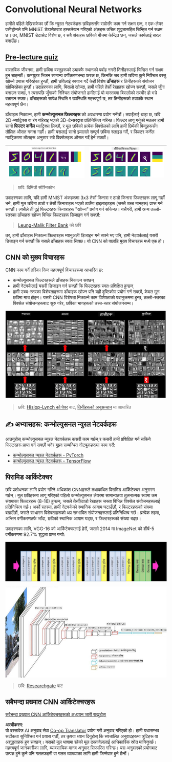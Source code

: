 <!--
CO_OP_TRANSLATOR_METADATA:
{
  "original_hash": "088837b42b7d99198bf62db8a42411e0",
  "translation_date": "2025-08-26T09:28:50+00:00",
  "source_file": "lessons/4-ComputerVision/07-ConvNets/README.md",
  "language_code": "ne"
}
-->
# Convolutional Neural Networks

हामीले पहिले देखिसकेका छौं कि न्युरल नेटवर्कहरू छविहरूसँग राम्रोसँग काम गर्न सक्षम छन्, र एक-लेयर पर्सेप्ट्रोनले पनि MNIST डेटासेटबाट हस्तलेखन गरिएको अंकहरू उचित शुद्धतासहित चिन्हित गर्न सक्षम छ। तर, MNIST डेटासेट विशेष छ, र सबै अंकहरू छविको बीचमा केन्द्रित छन्, जसले कार्यलाई सरल बनाउँछ।

## [Pre-lecture quiz](https://red-field-0a6ddfd03.1.azurestaticapps.net/quiz/107)

वास्तविक जीवनमा, हामी छविमा वस्तुहरूको ठ्याक्कै स्थानको पर्वाह नगरी तिनीहरूलाई चिन्हित गर्न सक्षम हुन चाहन्छौं। कम्प्युटर भिजन सामान्य वर्गीकरणभन्दा फरक छ, किनकि जब हामी छविमा कुनै निश्चित वस्तु खोज्ने प्रयास गरिरहेका हुन्छौं, हामी छविलाई स्क्यान गर्दै केही विशेष **ढाँचाहरू** र तिनीहरूको संयोजन खोजिरहेका हुन्छौं। उदाहरणका लागि, बिरालो खोज्दा, हामी पहिले तेर्सो रेखाहरू खोज्न सक्छौं, जसले जुँगा बनाउन सक्छ, र त्यसपछि जुँगाको निश्चित संयोजनले हामीलाई यो वास्तवमा बिरालोको तस्वीर हो भन्ने बताउन सक्छ। ढाँचाहरूको सापेक्ष स्थिति र उपस्थिति महत्त्वपूर्ण छ, तर तिनीहरूको ठ्याक्कै स्थान महत्त्वपूर्ण छैन।

ढाँचाहरू निकाल्न, हामी **कन्भोल्युसनल फिल्टरहरू** को अवधारणा प्रयोग गर्नेछौं। तपाईंलाई थाहा छ, छवि 2D-म्याट्रिक्स वा रंग गहिराइ भएको 3D-टेन्सरद्वारा प्रतिनिधित्व गरिन्छ। फिल्टर लागू गर्नुको मतलब हामी सानो **फिल्टर कर्नेल** म्याट्रिक्स लिन्छौं, र मूल छविको प्रत्येक पिक्सेलको लागि हामी छिमेकी बिन्दुहरूसँग तौलित औसत गणना गर्छौं। हामी यसलाई सानो झ्यालले सम्पूर्ण छविमा स्लाइड गर्दै, र फिल्टर कर्नेल म्याट्रिक्समा तौलहरू अनुसार सबै पिक्सेलहरू औसत गर्दै हेर्न सक्छौं।

![Vertical Edge Filter](../../../../../translated_images/filter-vert.b7148390ca0bc356ddc7e55555d2481819c1e86ddde9dce4db5e71a69d6f887f.ne.png) | ![Horizontal Edge Filter](../../../../../translated_images/filter-horiz.59b80ed4feb946efbe201a7fe3ca95abb3364e266e6fd90820cb893b4d3a6dda.ne.png)
----|----

> छवि: दिमित्री सोश्निकोभ

उदाहरणका लागि, यदि हामी MNIST अंकहरूमा 3x3 तेर्सो किनारा र ठाडो किनारा फिल्टरहरू लागू गर्छौं भने, हामी मूल छविमा ठाडो र तेर्सो किनाराहरू भएको ठाउँमा हाइलाइटहरू (जस्तै उच्च मानहरू) प्राप्त गर्न सक्छौं। त्यसैले ती दुई फिल्टरहरू किनाराहरू "खोज्न" प्रयोग गर्न सकिन्छ। यसैगरी, हामी अन्य तल्लो-स्तरका ढाँचाहरू खोज्न विभिन्न फिल्टरहरू डिजाइन गर्न सक्छौं:

> [Leung-Malik Filter Bank](https://www.robots.ox.ac.uk/~vgg/research/texclass/filters.html) को छवि

तर, हामी ढाँचाहरू निकाल्न फिल्टरहरू म्यानुअली डिजाइन गर्न सक्ने भए पनि, हामी नेटवर्कलाई यसरी डिजाइन गर्न सक्छौं कि यसले ढाँचाहरू स्वतः सिक्छ। यो CNN को पछाडि मुख्य विचारहरू मध्ये एक हो।

## CNN को मुख्य विचारहरू

CNN काम गर्ने तरिका निम्न महत्त्वपूर्ण विचारहरूमा आधारित छ:

* कन्भोल्युसनल फिल्टरहरूले ढाँचाहरू निकाल्न सक्छन्
* हामी नेटवर्कलाई यसरी डिजाइन गर्न सक्छौं कि फिल्टरहरू स्वतः प्रशिक्षित हुन्छन्
* हामी उच्च-स्तरका विशेषताहरूमा ढाँचाहरू खोज्न पनि यही दृष्टिकोण प्रयोग गर्न सक्छौं, केवल मूल छविमा मात्र होइन। यसरी CNN विशेषता निकाल्ने काम विशेषताको पदानुक्रममा हुन्छ, तल्लो-स्तरका पिक्सेल संयोजनहरूबाट सुरु गरेर, छविका भागहरूको उच्च-स्तर संयोजनसम्म।

![Hierarchical Feature Extraction](../../../../../translated_images/FeatureExtractionCNN.d9b456cbdae7cb643fde3032b81b2940e3cf8be842e29afac3f482725ba7f95c.ne.png)

> छवि: [Hislop-Lynch को पेपर](https://www.semanticscholar.org/paper/Computer-vision-based-pedestrian-trajectory-Hislop-Lynch/26e6f74853fc9bbb7487b06dc2cf095d36c9021d) बाट, [तिनीहरूको अनुसन्धान](https://dl.acm.org/doi/abs/10.1145/1553374.1553453) मा आधारित

## ✍️ अभ्यासहरू: कन्भोल्युसनल न्युरल नेटवर्कहरू

आउनुहोस् कन्भोल्युसनल न्युरल नेटवर्कहरू कसरी काम गर्छन् र कसरी हामी प्रशिक्षित गर्न सकिने फिल्टरहरू प्राप्त गर्न सक्छौं भनेर बुझ्न सम्बन्धित नोटबुकहरूमा काम गरौं:

* [कन्भोल्युसनल न्युरल नेटवर्कहरू - PyTorch](../../../../../lessons/4-ComputerVision/07-ConvNets/ConvNetsPyTorch.ipynb)
* [कन्भोल्युसनल न्युरल नेटवर्कहरू - TensorFlow](../../../../../lessons/4-ComputerVision/07-ConvNets/ConvNetsTF.ipynb)

## पिरामिड आर्किटेक्चर

छवि प्रशोधनका लागि प्रयोग गरिने अधिकांश CNNहरूले तथाकथित पिरामिड आर्किटेक्चर अनुसरण गर्छन्। मूल छविहरूमा लागू गरिएको पहिलो कन्भोल्युसनल लेयरमा सामान्यतया तुलनात्मक रूपमा कम संख्याका फिल्टरहरू (8-16) हुन्छन्, जसले तेर्सो/ठाडो रेखाहरू जस्ता विभिन्न पिक्सेल संयोजनहरूलाई प्रतिनिधित्व गर्छ। अर्को स्तरमा, हामी नेटवर्कको स्थानिक आयाम घटाउँछौं, र फिल्टरहरूको संख्या बढाउँछौं, जसले साधारण विशेषताहरूको थप सम्भावित संयोजनहरूलाई प्रतिनिधित्व गर्छ। प्रत्येक तहमा, अन्तिम वर्गीकरणतर्फ जाँदा, छविको स्थानिक आयाम घट्छ, र फिल्टरहरूको संख्या बढ्छ।

उदाहरणका लागि, VGG-16 को आर्किटेक्चरलाई हेरौं, जसले 2014 मा ImageNet को शीर्ष-5 वर्गीकरणमा 92.7% शुद्धता प्राप्त गर्‍यो:

![ImageNet Layers](../../../../../translated_images/vgg-16-arch1.d901a5583b3a51baeaab3e768567d921e5d54befa46e1e642616c5458c934028.ne.jpg)

![ImageNet Pyramid](../../../../../translated_images/vgg-16-arch.64ff2137f50dd49fdaa786e3f3a975b3f22615efd13efb19c5d22f12e01451a1.ne.jpg)

> छवि: [Researchgate](https://www.researchgate.net/figure/Vgg16-model-structure-To-get-the-VGG-NIN-model-we-replace-the-2-nd-4-th-6-th-7-th_fig2_335194493) बाट

## सबैभन्दा प्रख्यात CNN आर्किटेक्चरहरू

[सबैभन्दा प्रख्यात CNN आर्किटेक्चरहरूको अध्ययन जारी राख्नुहोस्](CNN_Architectures.md)

**अस्वीकरण**:  
यो दस्तावेज़ AI अनुवाद सेवा [Co-op Translator](https://github.com/Azure/co-op-translator) प्रयोग गरी अनुवाद गरिएको हो। हामी यथासम्भव सटीकता सुनिश्चित गर्न प्रयास गर्छौं, तर कृपया ध्यान दिनुहोस् कि स्वचालित अनुवादहरूमा त्रुटिहरू वा अशुद्धताहरू हुन सक्छन्। यसको मूल भाषामा रहेको मूल दस्तावेज़लाई आधिकारिक स्रोत मानिनुपर्छ। महत्त्वपूर्ण जानकारीका लागि, व्यावसायिक मानव अनुवाद सिफारिस गरिन्छ। यस अनुवादको प्रयोगबाट उत्पन्न हुने कुनै पनि गलतफहमी वा गलत व्याख्याका लागि हामी जिम्मेवार हुने छैनौं।